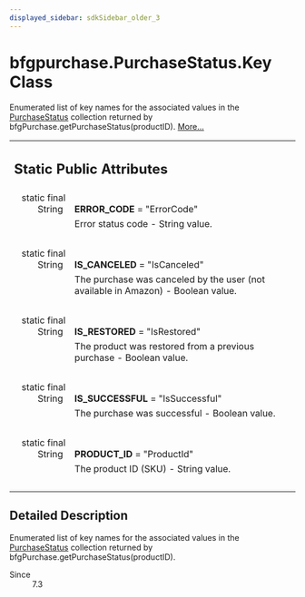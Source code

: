 ```yaml
---
displayed_sidebar: sdkSidebar_older_3
---
```

# bfgpurchase.PurchaseStatus.Key Class 

<div class="contents">Enumerated list of key names for the associated values in the <a class="el" href="classcom_1_1bigfishgames_1_1bfglib_1_1bfgpurchase_1_1_purchase_status.html" title="The PurchaseStatus class provides detailed status information about the associated product.">PurchaseStatus</a> collection returned by bfgPurchase.getPurchaseStatus(productID).    <a href="classcom_1_1bigfishgames_1_1bfglib_1_1bfgpurchase_1_1_purchase_status_1_1_key.html#details">More...</a><table class="memberdecls"><tr class="heading"><td colspan="2"><h2 class="groupheader"><a id="pub-static-attribs" name="pub-static-attribs"></a> Static Public Attributes</h2></td></tr><tr class="memitem:aef1e600474425d3eb39043184b4da091"><td class="memItemLeft" align="right" valign="top"><a id="aef1e600474425d3eb39043184b4da091" name="aef1e600474425d3eb39043184b4da091"></a> static final String&#160;</td><td class="memItemRight" valign="bottom"><b>ERROR_CODE</b> = &quot;ErrorCode&quot;</td></tr><tr class="memdesc:aef1e600474425d3eb39043184b4da091"><td class="mdescLeft">&#160;</td><td class="mdescRight">Error status code - String value. <br /></td></tr><tr class="separator:aef1e600474425d3eb39043184b4da091"><td class="memSeparator" colspan="2">&#160;</td></tr><tr class="memitem:aed993a03f2eed61ae82ba18a737b78d2"><td class="memItemLeft" align="right" valign="top"><a id="aed993a03f2eed61ae82ba18a737b78d2" name="aed993a03f2eed61ae82ba18a737b78d2"></a> static final String&#160;</td><td class="memItemRight" valign="bottom"><b>IS_CANCELED</b> = &quot;IsCanceled&quot;</td></tr><tr class="memdesc:aed993a03f2eed61ae82ba18a737b78d2"><td class="mdescLeft">&#160;</td><td class="mdescRight">The purchase was canceled by the user (not available in Amazon) - Boolean value. <br /></td></tr><tr class="separator:aed993a03f2eed61ae82ba18a737b78d2"><td class="memSeparator" colspan="2">&#160;</td></tr><tr class="memitem:acf381b676b651724e72814d70b9bcdcf"><td class="memItemLeft" align="right" valign="top"><a id="acf381b676b651724e72814d70b9bcdcf" name="acf381b676b651724e72814d70b9bcdcf"></a> static final String&#160;</td><td class="memItemRight" valign="bottom"><b>IS_RESTORED</b> = &quot;IsRestored&quot;</td></tr><tr class="memdesc:acf381b676b651724e72814d70b9bcdcf"><td class="mdescLeft">&#160;</td><td class="mdescRight">The product was restored from a previous purchase - Boolean value. <br /></td></tr><tr class="separator:acf381b676b651724e72814d70b9bcdcf"><td class="memSeparator" colspan="2">&#160;</td></tr><tr class="memitem:a0daeb9f930cdf5f931b7ba468e47c0cd"><td class="memItemLeft" align="right" valign="top"><a id="a0daeb9f930cdf5f931b7ba468e47c0cd" name="a0daeb9f930cdf5f931b7ba468e47c0cd"></a> static final String&#160;</td><td class="memItemRight" valign="bottom"><b>IS_SUCCESSFUL</b> = &quot;IsSuccessful&quot;</td></tr><tr class="memdesc:a0daeb9f930cdf5f931b7ba468e47c0cd"><td class="mdescLeft">&#160;</td><td class="mdescRight">The purchase was successful - Boolean value. <br /></td></tr><tr class="separator:a0daeb9f930cdf5f931b7ba468e47c0cd"><td class="memSeparator" colspan="2">&#160;</td></tr><tr class="memitem:ae19acd7594634d0833175b8cae346956"><td class="memItemLeft" align="right" valign="top"><a id="ae19acd7594634d0833175b8cae346956" name="ae19acd7594634d0833175b8cae346956"></a> static final String&#160;</td><td class="memItemRight" valign="bottom"><b>PRODUCT_ID</b> = &quot;ProductId&quot;</td></tr><tr class="memdesc:ae19acd7594634d0833175b8cae346956"><td class="mdescLeft">&#160;</td><td class="mdescRight">The product ID (SKU) - String value. <br /></td></tr><tr class="separator:ae19acd7594634d0833175b8cae346956"><td class="memSeparator" colspan="2">&#160;</td></tr></table><a name="details" id="details"></a><h2 class="groupheader">Detailed Description</h2><div class="textblock">Enumerated list of key names for the associated values in the <a class="el" href="classcom_1_1bigfishgames_1_1bfglib_1_1bfgpurchase_1_1_purchase_status.html" title="The PurchaseStatus class provides detailed status information about the associated product.">PurchaseStatus</a> collection returned by bfgPurchase.getPurchaseStatus(productID). <dl class="section since"><dt>Since</dt><dd>7.3 </dd></dl></div></div> 
